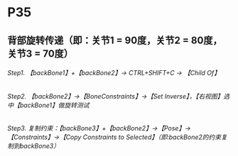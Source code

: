 # P35

## 背部旋转传递（即：关节1 = 90度，关节2 = 80度，关节3 = 70度）

###### Step1. 【backBone1】+【backBone2】-> CTRL+SHIFT+C -> 【Child Of】

###### Step2. 【backBone2】->【BoneConstraints】->【Set Inverse】，【右视图】选中【backBone1】做旋转测试

###### Step3. 复制约束：【backBone3】+【backBone2】->【Pose】->【Constraints】->【Copy Constraints to Selected】（即:backBone2的约束复制到backBone3）
